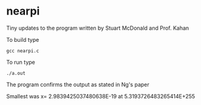 # nearpi
Tiny updates to the program written by Stuart McDonald and Prof. Kahan

To build type

    gcc nearpi.c

To run type

    ./a.out

The program confirms the output as stated in Ng's paper

Smallest was x= 2.9839425037480638E-19 at 5.3193726483265414E+255
